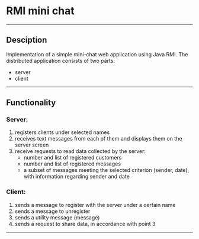 # RMI mini chat
---
## Desciption
Implementation of a simple mini-chat web application using Java RMI. The distributed application consists of two parts:
- server
- client
---
## Functionality
### Server:
1. registers clients under selected names
2. receives text messages from each of them and displays them on the server screen
3. receive requests to read data collected by the server:
    - number and list of registered customers
    - number and list of registered messages
    - a subset of messages meeting the selected criterion (sender, date), with information regarding
sender and date
### Client:
1. sends a message to register with the server under a certain name
2. sends a message to unregister
3. sends a utility message (message)
4. sends a request to share data, in accordance with point 3
---